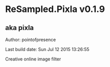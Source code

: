 # ReSampled.Pixla v0.1.9
## aka pixla

Author: pointofpresence

Last build date: Sun Jul 12 2015 13:26:55

Creative online image filter